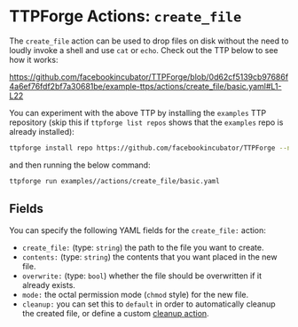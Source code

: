 # TTPForge Actions: `create_file`

The `create_file` action can be used to drop files on disk without the need to
loudly invoke a shell and use `cat` or `echo`. Check out the TTP below to see
how it works:

https://github.com/facebookincubator/TTPForge/blob/0d62cf5139cb97686f4a6ef76fdf2bf7a30681be/example-ttps/actions/create_file/basic.yaml#L1-L22

You can experiment with the above TTP by installing the `examples` TTP
repository (skip this if `ttpforge list repos` shows that the `examples` repo is
already installed):

```bash
ttpforge install repo https://github.com/facebookincubator/TTPForge --name examples
```

and then running the below command:

```bash
ttpforge run examples//actions/create_file/basic.yaml
```

## Fields

You can specify the following YAML fields for the `create_file:` action:

- `create_file:` (type: `string`) the path to the file you want to create.
- `contents:` (type: `string`) the contents that you want placed in the new
  file.
- `overwrite:` (type: `bool`) whether the file should be overwritten if it
  already exists.
- `mode:` the octal permission mode (`chmod` style) for the new file.
- `cleanup:` you can set this to `default` in order to automatically cleanup the
  created file, or define a custom
  [cleanup action](https://github.com/facebookincubator/TTPForge/blob/main/docs/foundations/cleanup.md#cleanup-basics).
